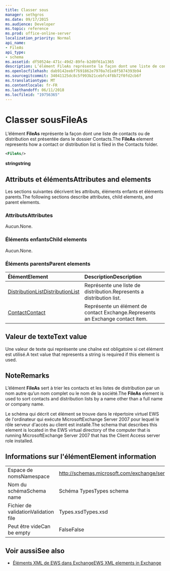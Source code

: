 ```yaml
---
title: Classer sous
manager: sethgros
ms.date: 09/17/2015
ms.audience: Developer
ms.topic: reference
ms.prod: office-online-server
localization_priority: Normal
api_name:
- FileAs
api_type:
- schema
ms.assetid: df50524e-471c-49d2-89fe-b2d0f61a1365
description: L’élément FileAs représente la façon dont une liste de contacts ou de distribution est présentée dans le dossier Contacts.
ms.openlocfilehash: dab9142eebf7691862e7970a7d1e8f5874393b94
ms.sourcegitcommit: 34041125dc8c5f993b21cebfc4f8b72f0fd2cb6f
ms.translationtype: MT
ms.contentlocale: fr-FR
ms.lasthandoff: 06/11/2018
ms.locfileid: "19756365"
---
```

# <a name="fileas"></a><span data-ttu-id="78d94-103">Classer sous</span><span class="sxs-lookup"><span data-stu-id="78d94-103">FileAs</span></span>

<span data-ttu-id="78d94-104">L’élément **FileAs** représente la façon dont une liste de contacts ou de distribution est présentée dans le dossier Contacts.</span><span class="sxs-lookup"><span data-stu-id="78d94-104">The **FileAs** element represents how a contact or distribution list is filed in the Contacts folder.</span></span> 
  
```xml
<FileAs/>
```

 <span data-ttu-id="78d94-105">**string**</span><span class="sxs-lookup"><span data-stu-id="78d94-105">**string**</span></span>
## <a name="attributes-and-elements"></a><span data-ttu-id="78d94-106">Attributs et éléments</span><span class="sxs-lookup"><span data-stu-id="78d94-106">Attributes and elements</span></span>

<span data-ttu-id="78d94-107">Les sections suivantes décrivent les attributs, éléments enfants et éléments parents.</span><span class="sxs-lookup"><span data-stu-id="78d94-107">The following sections describe attributes, child elements, and parent elements.</span></span>
  
### <a name="attributes"></a><span data-ttu-id="78d94-108">Attributs</span><span class="sxs-lookup"><span data-stu-id="78d94-108">Attributes</span></span>

<span data-ttu-id="78d94-109">Aucun.</span><span class="sxs-lookup"><span data-stu-id="78d94-109">None.</span></span>
  
### <a name="child-elements"></a><span data-ttu-id="78d94-110">Éléments enfants</span><span class="sxs-lookup"><span data-stu-id="78d94-110">Child elements</span></span>

<span data-ttu-id="78d94-111">Aucun.</span><span class="sxs-lookup"><span data-stu-id="78d94-111">None.</span></span>
  
### <a name="parent-elements"></a><span data-ttu-id="78d94-112">Éléments parents</span><span class="sxs-lookup"><span data-stu-id="78d94-112">Parent elements</span></span>

|<span data-ttu-id="78d94-113">**Élément**</span><span class="sxs-lookup"><span data-stu-id="78d94-113">**Element**</span></span>|<span data-ttu-id="78d94-114">**Description**</span><span class="sxs-lookup"><span data-stu-id="78d94-114">**Description**</span></span>|
|:-----|:-----|
|[<span data-ttu-id="78d94-115">DistributionList</span><span class="sxs-lookup"><span data-stu-id="78d94-115">DistributionList</span></span>](distributionlist.md) <br/> |<span data-ttu-id="78d94-116">Représente une liste de distribution.</span><span class="sxs-lookup"><span data-stu-id="78d94-116">Represents a distribution list.</span></span>  <br/> |
|[<span data-ttu-id="78d94-117">Contact</span><span class="sxs-lookup"><span data-stu-id="78d94-117">Contact</span></span>](contact.md) <br/> |<span data-ttu-id="78d94-118">Représente un élément de contact Exchange.</span><span class="sxs-lookup"><span data-stu-id="78d94-118">Represents an Exchange contact item.</span></span>  <br/> |
   
## <a name="text-value"></a><span data-ttu-id="78d94-119">Valeur de texte</span><span class="sxs-lookup"><span data-stu-id="78d94-119">Text value</span></span>

<span data-ttu-id="78d94-120">Une valeur de texte qui représente une chaîne est obligatoire si cet élément est utilisé.</span><span class="sxs-lookup"><span data-stu-id="78d94-120">A text value that represents a string is required if this element is used.</span></span>
  
## <a name="remarks"></a><span data-ttu-id="78d94-121">Note</span><span class="sxs-lookup"><span data-stu-id="78d94-121">Remarks</span></span>

<span data-ttu-id="78d94-122">L’élément **FileAs** sert à trier les contacts et les listes de distribution par un nom autre qu’un nom complet ou le nom de la société.</span><span class="sxs-lookup"><span data-stu-id="78d94-122">The **FileAs** element is used to sort contacts and distribution lists by a name other than a full name or company name.</span></span> 
  
<span data-ttu-id="78d94-123">Le schéma qui décrit cet élément se trouve dans le répertoire virtuel EWS de l'ordinateur qui exécute MicrosoftExchange Server 2007 pour lequel le rôle serveur d'accès au client est installé.</span><span class="sxs-lookup"><span data-stu-id="78d94-123">The schema that describes this element is located in the EWS virtual directory of the computer that is running MicrosoftExchange Server 2007 that has the Client Access server role installed.</span></span>
  
## <a name="element-information"></a><span data-ttu-id="78d94-124">Informations sur l'élément</span><span class="sxs-lookup"><span data-stu-id="78d94-124">Element information</span></span>

|||
|:-----|:-----|
|<span data-ttu-id="78d94-125">Espace de noms</span><span class="sxs-lookup"><span data-stu-id="78d94-125">Namespace</span></span>  <br/> |http://schemas.microsoft.com/exchange/services/2006/types  <br/> |
|<span data-ttu-id="78d94-126">Nom du schéma</span><span class="sxs-lookup"><span data-stu-id="78d94-126">Schema name</span></span>  <br/> |<span data-ttu-id="78d94-127">Schéma Types</span><span class="sxs-lookup"><span data-stu-id="78d94-127">Types schema</span></span>  <br/> |
|<span data-ttu-id="78d94-128">Fichier de validation</span><span class="sxs-lookup"><span data-stu-id="78d94-128">Validation file</span></span>  <br/> |<span data-ttu-id="78d94-129">Types.xsd</span><span class="sxs-lookup"><span data-stu-id="78d94-129">Types.xsd</span></span>  <br/> |
|<span data-ttu-id="78d94-130">Peut être vide</span><span class="sxs-lookup"><span data-stu-id="78d94-130">Can be empty</span></span>  <br/> |<span data-ttu-id="78d94-131">False</span><span class="sxs-lookup"><span data-stu-id="78d94-131">False</span></span>  <br/> |
   
## <a name="see-also"></a><span data-ttu-id="78d94-132">Voir aussi</span><span class="sxs-lookup"><span data-stu-id="78d94-132">See also</span></span>



- [<span data-ttu-id="78d94-133">Éléments XML de EWS dans Exchange</span><span class="sxs-lookup"><span data-stu-id="78d94-133">EWS XML elements in Exchange</span></span>](ews-xml-elements-in-exchange.md)

